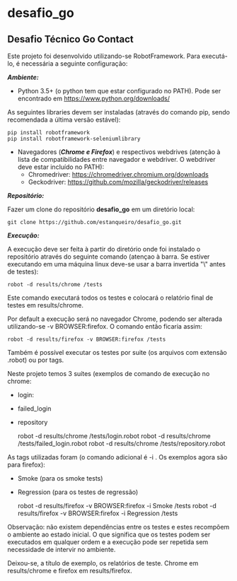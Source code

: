 # desafio_go
## **Desafio Técnico Go Contact**

Este projeto foi desenvolvido utilizando-se RobotFramework. Para executá-lo, é necessária a seguinte configuração:

**_Ambiente:_**
- Python 3.5+ (o python tem que estar configurado no PATH). Pode ser encontrado em https://www.python.org/downloads/

As seguintes libraries devem ser instaladas (através do comando pip, sendo recomendada a última versão estável):

    pip install robotframework
    pip install robotframework-seleniumlibrary

- Navegadores (_**Chrome e Firefox**_) e respectivos webdrives (atenção à lista de compatibilidades entre navegador e webdriver. 
O webdriver deve estar incluído no PATH): 
    - Chromedriver: https://chromedriver.chromium.org/downloads
    - Geckodriver: https://github.com/mozilla/geckodriver/releases

**_Repositório:_**

Fazer um clone do repositório **desafio_go** em um diretório local:
    
    git clone https://github.com/estanqueiro/desafio_go.git

**_Execução:_**

A execução deve ser feita à partir do diretório onde foi instalado o repositório através do seguinte comando 
(atençao à barra. Se estiver executando em uma máquina linux deve-se usar a barra invertida "\\" antes de testes):

    robot -d results/chrome /tests

Este comando executará todos os testes e colocará o relatório final de testes em results/chrome.

Por default a execução será no navegador Chrome, podendo ser alterada utilizando-se -v BROWSER:firefox. 
O comando então ficaria assim:

    robot -d results/firefox -v BROWSER:firefox /tests

Também é possível executar os testes por suite (os arquivos com extensão .robot) ou por tags. 

Neste projeto temos 3 suítes (exemplos de comando de execução no chrome: 
- login:
- failed_login
- repository


    robot -d results/chrome /tests/login.robot
    robot -d results/chrome /tests/failed_login.robot
    robot -d results/chrome /tests/repository.robot

As tags utilizadas foram (o comando adicional é -i <tag>. Os exemplos agora são para firefox):
- Smoke (para os smoke tests)
- Regression (para os testes de regressão)


    robot -d results/firefox -v BROWSER:firefox -i Smoke /tests
    robot -d results/firefox -v BROWSER:firefox -i Regression /tests


Observação: não existem dependências entre os testes e estes recompõem o ambiente ao estado inicial. O
que significa que os testes podem ser executados em qualquer ordem e a execução pode ser repetida sem
necessidade de intervir no ambiente.

Deixou-se, a título de exemplo, os relatórios de teste. Chrome em results/chrome e firefox em results/firefox.